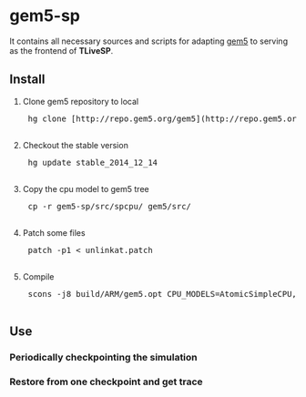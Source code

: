 gem5-sp
=========
It contains all necessary sources and scripts for adapting [gem5](http://www.gem5.org) to serving as the frontend of **TLiveSP**.

Install
---------
1. Clone gem5 repository to local
    <pre>
    hg clone [http://repo.gem5.org/gem5](http://repo.gem5.org/gem5)
    </pre>
2. Checkout the stable version
    <pre>
    hg update stable_2014_12_14
    </pre>
3. Copy the cpu model to gem5 tree
    <pre>
    cp -r gem5-sp/src/spcpu/ gem5/src/
    </pre>
4. Patch some files
    <pre>
    patch -p1 < unlinkat.patch
    </pre>
5. Compile
    <pre>
    scons -j8 build/ARM/gem5.opt CPU_MODELS=AtomicSimpleCPU,LivespCPU
    </pre>

Use
-------
### Periodically checkpointing the simulation

### Restore from one checkpoint and get trace

